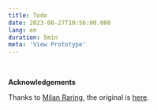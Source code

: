 ```yaml
---
title: Todo
date: 2023-08-27T10:56:00.000
lang: en
duration: 5min
meta: 'View Prototype'
---
```




<Todo />

<br />


**Acknowledgements**

Thanks to [Milan Raring](https://twitter.com/MilanRaring), the original is [here](https://codepen.io/milanraring/pen/QWbqBGo).
